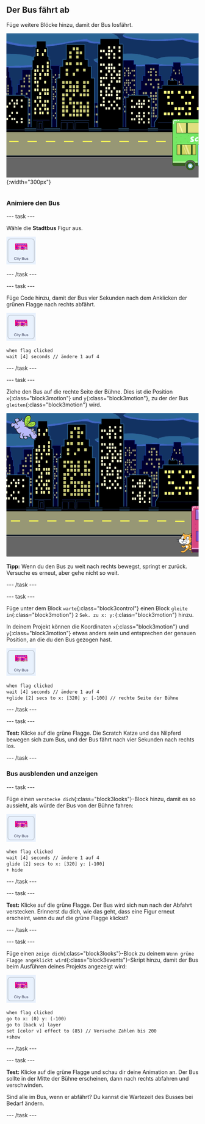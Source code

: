 ## Der Bus fährt ab

<div style="display: flex; flex-wrap: wrap">
<div style="flex-basis: 200px; flex-grow: 1; margin-right: 15px;">
Füge weitere Blöcke hinzu, damit der Bus losfährt.
</div>
<div>

![Die Bühne auf welcher der Bus nach rechts gefahren ist.](images/bus-leaving.png){:width="300px"}

</div>
</div>

### Animiere den Bus

--- task ---

Wähle die **Stadtbus** Figur aus.

![Die Figur "Stadtbus".](images/bus-sprite.png)

--- /task ---

--- task ---

Füge Code hinzu, damit der Bus vier Sekunden nach dem Anklicken der grünen Flagge nach rechts abfährt.

![Die Figur "Stadtbus".](images/bus-sprite.png)

```blocks3
when flag clicked 
wait [4] seconds // ändere 1 auf 4
```

--- /task ---

--- task ---

Ziehe den Bus auf die rechte Seite der Bühne. Dies ist die Position `x`{:class="block3motion"} und `y`{:class="block3motion"}, zu der der Bus `gleiten`{:class="block3motion"} wird.

![](images/bus-right.png)

**Tipp:** Wenn du den Bus zu weit nach rechts bewegst, springt er zurück. Versuche es erneut, aber gehe nicht so weit.

--- /task ---

--- task ---

Füge unter dem Block `warte`{:class="block3control"} einen Block `gleite in`{:class="block3motion"} `2` `Sek. zu x: y:`{:class="block3motion"} hinzu.

In deinem Projekt können die Koordinaten `x`{:class="block3motion"} und `y`{:class="block3motion"} etwas anders sein und entsprechen der genauen Position, an die du den Bus gezogen hast.

![Die Figur "Stadtbus".](images/bus-sprite.png)

```blocks3
when flag clicked 
wait [4] seconds // ändere 1 auf 4
+glide [2] secs to x: [320] y: [-100] // rechte Seite der Bühne
```

--- /task ---

--- task ---

**Test:** Klicke auf die grüne Flagge. Die Scratch Katze und das Nilpferd bewegen sich zum Bus, und der Bus fährt nach vier Sekunden nach rechts los.

--- /task ---

### Bus ausblenden und anzeigen

--- task ---

Füge einen `verstecke dich`{:class="block3looks"}-Block hinzu, damit es so aussieht, als würde der Bus von der Bühne fahren:

![Die Figur "Stadtbus".](images/bus-sprite.png)

```blocks3
when flag clicked 
wait [4] seconds // ändere 1 auf 4
glide [2] secs to x: [320] y: [-100]
+ hide
```
--- /task ---

--- task ---

**Test:** Klicke auf die grüne Flagge. Der Bus wird sich nun nach der Abfahrt verstecken. Erinnerst du dich, wie das geht, dass eine Figur erneut erscheint, wenn du auf die grüne Flagge klickst?

--- /task ---

--- task ---

Füge einen `zeige dich`{:class="block3looks"}-Block zu deinem `Wenn grüne Flagge angeklickt wird`{:class="block3events"}-Skript hinzu, damit der Bus beim Ausführen deines Projekts angezeigt wird:

![Die Figur "Stadtbus".](images/bus-sprite.png)

```blocks3
when flag clicked
go to x: (0) y: (-100)
go to [back v] layer
set [color v] effect to (85) // Versuche Zahlen bis 200
+show
```

--- /task ---

--- task ---

**Test:** Klicke auf die grüne Flagge und schau dir deine Animation an. Der Bus sollte in der Mitte der Bühne erscheinen, dann nach rechts abfahren und verschwinden.

Sind alle im Bus, wenn er abfährt? Du kannst die Wartezeit des Busses bei Bedarf ändern.

--- /task ---
